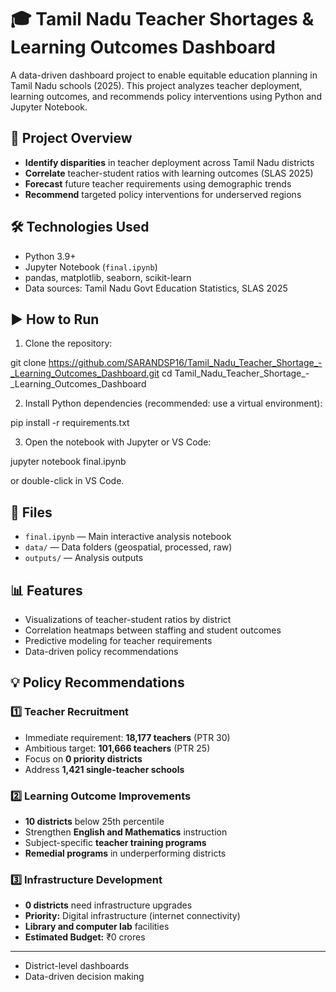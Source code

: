 # 🎓 Tamil Nadu Teacher Shortages & Learning Outcomes Dashboard

A data-driven dashboard project to enable equitable education planning in Tamil Nadu schools (2025). This project analyzes teacher deployment, learning outcomes, and recommends policy interventions using Python and Jupyter Notebook.

## 📖 Project Overview

- **Identify disparities** in teacher deployment across Tamil Nadu districts
- **Correlate** teacher-student ratios with learning outcomes (SLAS 2025)
- **Forecast** future teacher requirements using demographic trends
- **Recommend** targeted policy interventions for underserved regions

## 🛠️ Technologies Used

- Python 3.9+
- Jupyter Notebook (`final.ipynb`)
- pandas, matplotlib, seaborn, scikit-learn
- Data sources: Tamil Nadu Govt Education Statistics, SLAS 2025

## ▶️ How to Run

1. Clone the repository:

git clone https://github.com/SARANDSP16/Tamil_Nadu_Teacher_Shortage_-_Learning_Outcomes_Dashboard.git
cd Tamil_Nadu_Teacher_Shortage_-_Learning_Outcomes_Dashboard

2. Install Python dependencies (recommended: use a virtual environment):

pip install -r requirements.txt

3. Open the notebook with Jupyter or VS Code:

jupyter notebook final.ipynb

or double-click in VS Code.

## 📂 Files

- `final.ipynb` — Main interactive analysis notebook
- `data/` — Data folders (geospatial, processed, raw)
- `outputs/` — Analysis outputs

## 📊 Features

- Visualizations of teacher-student ratios by district
- Correlation heatmaps between staffing and student outcomes
- Predictive modeling for teacher requirements
- Data-driven policy recommendations

## 💡 Policy Recommendations

### 1️⃣ Teacher Recruitment
- Immediate requirement: **18,177 teachers** (PTR 30)
- Ambitious target: **101,666 teachers** (PTR 25)
- Focus on **0 priority districts**
- Address **1,421 single-teacher schools**

### 2️⃣ Learning Outcome Improvements
- **10 districts** below 25th percentile
- Strengthen **English and Mathematics** instruction
- Subject-specific **teacher training programs**
- **Remedial programs** in underperforming districts

### 3️⃣ Infrastructure Development
- **0 districts** need infrastructure upgrades
- **Priority:** Digital infrastructure (internet connectivity)
- **Library and computer lab** facilities
- **Estimated Budget:** ₹0 crores

---
- District-level dashboards
- Data-driven decision making
